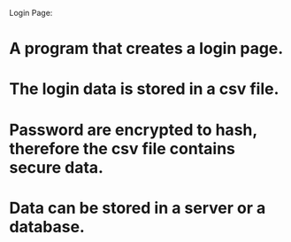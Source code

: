 Login Page:
# A program that creates a login page. 
# The login data is stored in a csv file. 
# Password are encrypted to hash, therefore the csv file contains secure data. 
# Data can be stored in a server or a database.

